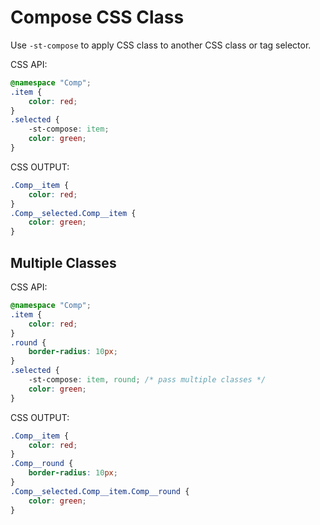 # Compose CSS Class

Use `-st-compose` to apply CSS class to another CSS class or tag selector.

CSS API:
```css
@namespace "Comp";
.item {
    color: red;
}
.selected {
    -st-compose: item;
    color: green;
}
```

CSS OUTPUT:
```css
.Comp__item {
    color: red;
}
.Comp__selected.Comp__item {
    color: green;
}
```

## Multiple Classes

CSS API:
```css
@namespace "Comp";
.item {
    color: red;
}
.round {
    border-radius: 10px;
}
.selected {
    -st-compose: item, round; /* pass multiple classes */
    color: green;
}
```

CSS OUTPUT:
```css
.Comp__item {
    color: red;
}
.Comp__round {
    border-radius: 10px;
}
.Comp__selected.Comp__item.Comp__round {
    color: green;
}
```